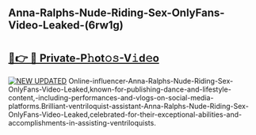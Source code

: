 ## Anna-Ralphs-Nude-Riding-Sex-OnlyFans-Video-Leaked-(6rw1g)


# <h2><a href="https://mediaupload.pro?-19M">🔗👉 🔴 Private-P𝚑ot𝚘𝚜-V𝚒d𝚎o</a></h2>

[![NEW UPDATED](https://i.imgur.com/0qMVB7G.gif)](https://mediaupload.pro?-19M)
Online-influencer-Anna-Ralphs-Nude-Riding-Sex-OnlyFans-Video-Leaked,known-for-publishing-dance-and-lifestyle-content,-including-performances-and-vlogs-on-social-media-platforms.Brilliant-ventriloquist-assistant-Anna-Ralphs-Nude-Riding-Sex-OnlyFans-Video-Leaked,celebrated-for-their-exceptional-abilities-and-accomplishments-in-assisting-ventriloquists.  